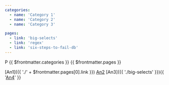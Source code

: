 ```yaml
---
categories:
  - name: 'Category 1'
  - name: 'Category 2'
  - name: 'Category 3'

pages:
  - link: 'big-selects'
  - link: 'regex'
  - link: 'six-steps-to-fail-db'
---
```


P {{ $frontmatter.categories }} {{ $frontmatter.pages }}


[An1]({{ './' + $frontmatter.pages[0].link }})
[An2](./big-selects)
[An3]({{ './big-selects' }}){{ '[An4](./big-selects)' }}

<script setup>
import CreatedLink from './components/CreatedLink.vue'
</script>

<CreatedLink />
